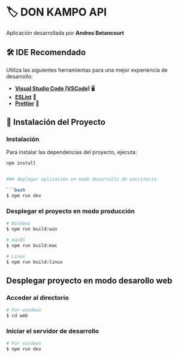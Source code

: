 # 🏷️ **DON KAMPO API**

Aplicación desarrollada por **Andres Betancourt**

## 🛠️ IDE Recomendado

Utiliza las siguientes herramientas para una mejor experiencia de desarrollo:

- [**Visual Studio Code (VSCode)**](https://code.visualstudio.com/) 🖥️
- [**ESLint**](https://marketplace.visualstudio.com/items?itemName=dbaeumer.vscode-eslint) 📜
- [**Prettier**](https://marketplace.visualstudio.com/items?itemName=esbenp.prettier-vscode) 🎨

## 🚀 Instalación del Proyecto

### Instalación

Para instalar las dependencias del proyecto, ejecuta:

```bash
npm install


### deplegar aplicación en modo desarrollo de escritorio

```bash
$ npm run dev
```

### Desplegar el proyecto en modo producción

```bash
# Windows
$ npm run build:win

# macOS
$ npm run build:mac

# Linux
$ npm run build:linux
```
## Desplegar proyecto en modo desarollo web

### Acceder al directorio

```bash
# For windows
$ cd web

```

### Iniciar el servidor de desarrollo

```bash
# For windows
$ npm run dev

```

